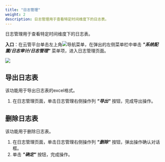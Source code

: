 ```yaml
---
title: "日志管理"
weight: 2
description: 日志管理用于查看特定时间维度下的日志表。
---
```


日志管理用于查看特定时间维度下的日志表。

**入口**：在云管平台单击左上角![](../../../images/intro/nav.png)导航菜单，在弹出的左侧菜单栏中单击 **_"系统配置/日志审计/日志管理"_** 菜单项，进入日志管理页面。
    
![](../../../images/system/logmanage.png)

## 导出日志表

该功能用于导出日志表的excel格式。

1. 在日志管理页面，单击日志管理右侧操作列 **_"导出"_** 按钮，完成导出操作。

## 删除日志表

该功能用于删除日志表。

1. 在日志管理页面，单击日志管理右侧操作列 **_"删除"_** 按钮，弹出操作确认对话框。
2. 单击 **_"确定"_** 按钮，完成操作。


